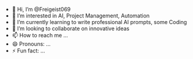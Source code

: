 - 👋 Hi, I’m @Freigeist069
- 👀 I’m interested in AI, Project Management, Automation 
- 🌱 I’m currently learning to write professional AI prompts, some Coding
- 💞️ I’m looking to collaborate on innovative ideas
- 📫 How to reach me ...
- 😄 Pronouns: ...
- ⚡ Fun fact: ...

<!---
Freigeist069/Freigeist069 is a ✨ special ✨ repository because its `README.md` (this file) appears on your GitHub profile.
You can click the Preview link to take a look at your changes.
--->
